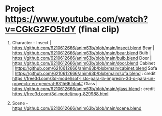 
# Project https://www.youtube.com/watch?v=CGkG2FO5tdY (final clip)

1. Character - Insect   | https://github.com/6210612666/anim63b/blob/main/insect.blend
               Bear     | https://github.com/6210612666/anim63b/blob/main/bear.blend
               Bulb     | https://github.com/6210612666/anim63b/blob/main/bulb.blend
               Door     | https://github.com/6210612666/anim63b/blob/main/door.blend
               Cabinet  | https://github.com/6210612666/anim63b/blob/main/cabinet.blend
               Sofa     | https://github.com/6210612666/anim63b/blob/main/sofa.blend      : credit  https://free3d.com/3d-model/sof-listo-para-la-impresin-3d-o-para-un-proyecto-en-general-831566.html#
               Glass    | https://github.com/6210612666/anim63b/blob/main/glass.blend     : credit  https://free3d.com/3d-model/mug-829988.html
               
2. Scene     - https://github.com/6210612666/anim63b/blob/main/scene.blend
               

